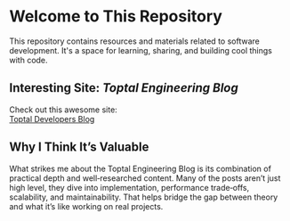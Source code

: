 # Welcome to This Repository

This repository contains resources and materials related to software development. It's a space for learning, sharing, and building cool things with code.

## Interesting Site: *Toptal Engineering Blog*

Check out this awesome site:  
[Toptal Developers Blog](https://www.toptal.com/developers/blog)


## Why I Think It’s Valuable

What strikes me about the Toptal Engineering Blog is its combination of practical depth and well‑researched content. Many of the posts aren’t just high level, they dive into implementation, performance trade‑offs, scalability, and maintainability. That helps bridge the gap between theory and what it’s like working on real projects.